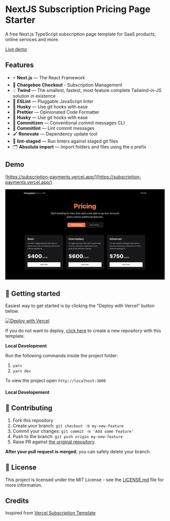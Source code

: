 # NextJS Subscription Pricing Page Starter

A free Next.js TypeScript subscription page template for SaaS products, online services and more.


<a href="https://next-startd.vercel.app">Live demo</a>

## Features

- ⚡ **Next.js** — The React Framework
- 🤑 **Chargebee Checkout** - Subscription Management 
- 💡 **Twind** — The smallest, fastest, most feature complete Tailwind-in-JS solution in existence
- 📏 **ESLint** — Pluggable JavaScript linter
- 🐶 **Husky** — Use git hooks with ease
- 💖 **Prettier** — Opinionated Code Formatter
- 🐶 **Husky** — Use git hooks with ease
- 📄 **Commitizen** — Conventional commit messages CLI
- 🚓 **Commitlint** — Lint commit messages
- 🖌 **Renovate** — Dependency update tool
- 🚫 **lint-staged** — Run linters against staged git files
- 🗂 **Absolute import** — Import folders and files using the `@` prefix

## Demo

[https://subscription-payments.vercel.app/](https://subscription-payments.vercel.app/)

[![Screenshot of demo](./public/demo.png)](https://subscription-payments.vercel.app/)

## 🚀 Getting started

Easiest way to get started is by clicking the "Deploy with Vercel" button below.

[![Deploy with Vercel](https://vercel.com/button)](https://vercel.com/new/clone?repository-url=https%3A%2F%2Fgithub.com%2Fbharathvaj-ganesan%2Fchargebee-nextjs-static&demo-title=Chargebee%20Subscription%20Pricing%20Page%20Starter)

If you do not want to deploy, [click here](https://github.com/jkytoela/next-startd/generate) to create a new repository with this template.

**Local Development**

Run the following commands inside the project folder:

1. `yarn`
2. `yarn dev`

To view the project open `http://localhost:3000`

#### Local Developement



## 🤝 Contributing

1. Fork this repository
2. Create your branch: `git checkout -b my-new-feature`
3. Commit your changes: `git commit -m 'Add some feature'`
4. Push to the branch: `git push origin my-new-feature`
5. Raise PR against [the original repository](https://github.com/bharathvaj-ganesan/chargebee-nextjs-static).

**After your pull request is merged**, you can safely delete your branch.

## 📝 License

This project is licensed under the MIT License - see the [LICENSE.md](LICENSE) file for more information.

## Credits

Inspired from [Vercel Subscription Template](https://github.com/vercel/nextjs-subscription-payments)
